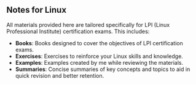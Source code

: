 ## Notes for Linux

All materials provided here are tailored specifically for LPI (Linux Professional Institute) certification exams. This includes:

- **Books**: Books designed to cover the objectives of LPI certification exams.
- **Exercises**: Exercises to reinforce your Linux skills and knowledge.
- **Examples**: Examples created by me while reviewing the materials.
- **Summaries**: Concise summaries of key concepts and topics to aid in quick revision and better retention.
